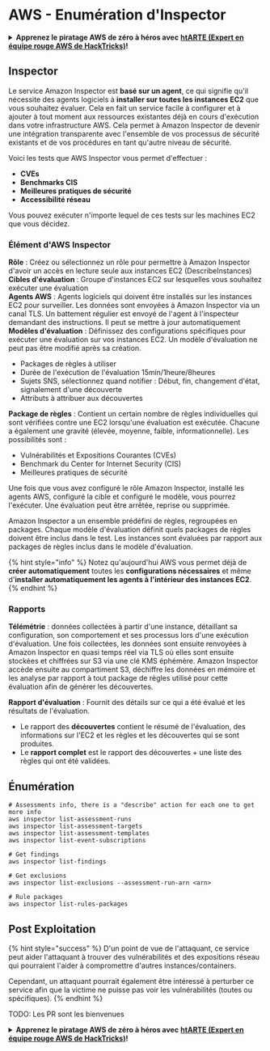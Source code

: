 # AWS - Enumération d'Inspector

<details>

<summary><strong>Apprenez le piratage AWS de zéro à héros avec</strong> <a href="https://training.hacktricks.xyz/courses/arte"><strong>htARTE (Expert en équipe rouge AWS de HackTricks)</strong></a><strong>!</strong></summary>

Autres façons de soutenir HackTricks :

* Si vous souhaitez voir votre **entreprise annoncée dans HackTricks** ou **télécharger HackTricks en PDF**, consultez les [**PLANS D'ABONNEMENT**](https://github.com/sponsors/carlospolop) !
* Obtenez le [**swag officiel PEASS & HackTricks**](https://peass.creator-spring.com)
* Découvrez [**La famille PEASS**](https://opensea.io/collection/the-peass-family), notre collection exclusive de [**NFTs**](https://opensea.io/collection/the-peass-family)
* **Rejoignez le** 💬 [**groupe Discord**](https://discord.gg/hRep4RUj7f) ou le [**groupe Telegram**](https://t.me/peass) ou **suivez** nous sur **Twitter** 🐦 [**@hacktricks_live**](https://twitter.com/hacktricks_live)**.**
* **Partagez vos astuces de piratage en soumettant des PR aux** [**HackTricks**](https://github.com/carlospolop/hacktricks) et [**HackTricks Cloud**](https://github.com/carlospolop/hacktricks-cloud) dépôts GitHub.

</details>

## Inspector

Le service Amazon Inspector est **basé sur un agent**, ce qui signifie qu'il nécessite des agents logiciels à **installer sur toutes les instances EC2** que vous souhaitez évaluer. Cela en fait un service facile à configurer et à ajouter à tout moment aux ressources existantes déjà en cours d'exécution dans votre infrastructure AWS. Cela permet à Amazon Inspector de devenir une intégration transparente avec l'ensemble de vos processus de sécurité existants et de vos procédures en tant qu'autre niveau de sécurité.

Voici les tests que AWS Inspector vous permet d'effectuer :

* **CVEs**
* **Benchmarks CIS**
* **Meilleures pratiques de sécurité**
* **Accessibilité réseau**

Vous pouvez exécuter n'importe lequel de ces tests sur les machines EC2 que vous décidez.

### Élément d'AWS Inspector

**Rôle** : Créez ou sélectionnez un rôle pour permettre à Amazon Inspector d'avoir un accès en lecture seule aux instances EC2 (DescribeInstances)\
**Cibles d'évaluation** : Groupe d'instances EC2 sur lesquelles vous souhaitez exécuter une évaluation\
**Agents AWS** : Agents logiciels qui doivent être installés sur les instances EC2 pour surveiller. Les données sont envoyées à Amazon Inspector via un canal TLS. Un battement régulier est envoyé de l'agent à l'inspecteur demandant des instructions. Il peut se mettre à jour automatiquement\
**Modèles d'évaluation** : Définissez des configurations spécifiques pour exécuter une évaluation sur vos instances EC2. Un modèle d'évaluation ne peut pas être modifié après sa création.

* Packages de règles à utiliser
* Durée de l'exécution de l'évaluation 15min/1heure/8heures
* Sujets SNS, sélectionnez quand notifier : Début, fin, changement d'état, signalement d'une découverte
* Attributs à attribuer aux découvertes

**Package de règles** : Contient un certain nombre de règles individuelles qui sont vérifiées contre une EC2 lorsqu'une évaluation est exécutée. Chacune a également une gravité (élevée, moyenne, faible, informationnelle). Les possibilités sont :

* Vulnérabilités et Expositions Courantes (CVEs)
* Benchmark du Center for Internet Security (CIS)
* Meilleures pratiques de sécurité

Une fois que vous avez configuré le rôle Amazon Inspector, installé les agents AWS, configuré la cible et configuré le modèle, vous pourrez l'exécuter. Une évaluation peut être arrêtée, reprise ou supprimée.

Amazon Inspector a un ensemble prédéfini de règles, regroupées en packages. Chaque modèle d'évaluation définit quels packages de règles doivent être inclus dans le test. Les instances sont évaluées par rapport aux packages de règles inclus dans le modèle d'évaluation.

{% hint style="info" %}
Notez qu'aujourd'hui AWS vous permet déjà de **créer automatiquement** toutes les **configurations nécessaires** et même d'**installer automatiquement les agents à l'intérieur des instances EC2**.
{% endhint %}

### **Rapports**

**Télémétrie** : données collectées à partir d'une instance, détaillant sa configuration, son comportement et ses processus lors d'une exécution d'évaluation. Une fois collectées, les données sont ensuite renvoyées à Amazon Inspector en quasi temps réel via TLS où elles sont ensuite stockées et chiffrées sur S3 via une clé KMS éphémère. Amazon Inspector accède ensuite au compartiment S3, déchiffre les données en mémoire et les analyse par rapport à tout package de règles utilisé pour cette évaluation afin de générer les découvertes.

**Rapport d'évaluation** : Fournit des détails sur ce qui a été évalué et les résultats de l'évaluation.

* Le rapport des **découvertes** contient le résumé de l'évaluation, des informations sur l'EC2 et les règles et les découvertes qui se sont produites.
* Le **rapport complet** est le rapport des découvertes + une liste des règles qui ont été validées.

## Énumération
```
# Assessments info, there is a "describe" action for each one to get more info
aws inspector list-assessment-runs
aws inspector list-assessment-targets
aws inspector list-assessment-templates
aws inspector list-event-subscriptions

# Get findings
aws inspector list-findings

# Get exclusions
aws inspector list-exclusions --assessment-run-arn <arn>

# Rule packages
aws inspector list-rules-packages
```
## Post Exploitation

{% hint style="success" %}
D'un point de vue de l'attaquant, ce service peut aider l'attaquant à trouver des vulnérabilités et des expositions réseau qui pourraient l'aider à compromettre d'autres instances/containers.

Cependant, un attaquant pourrait également être intéressé à perturber ce service afin que la victime ne puisse pas voir les vulnérabilités (toutes ou spécifiques).
{% endhint %}

TODO: Les PR sont les bienvenues

<details>

<summary><strong>Apprenez le piratage AWS de zéro à héros avec</strong> <a href="https://training.hacktricks.xyz/courses/arte"><strong>htARTE (Expert en équipe rouge AWS de HackTricks)</strong></a><strong>!</strong></summary>

Autres façons de soutenir HackTricks:

* Si vous souhaitez voir votre **entreprise annoncée dans HackTricks** ou **télécharger HackTricks en PDF** Consultez les [**PLANS D'ABONNEMENT**](https://github.com/sponsors/carlospolop)!
* Obtenez le [**swag officiel PEASS & HackTricks**](https://peass.creator-spring.com)
* Découvrez [**La famille PEASS**](https://opensea.io/collection/the-peass-family), notre collection exclusive de [**NFTs**](https://opensea.io/collection/the-peass-family)
* **Rejoignez le** 💬 [**groupe Discord**](https://discord.gg/hRep4RUj7f) ou le [**groupe telegram**](https://t.me/peass) ou **suivez** nous sur **Twitter** 🐦 [**@hacktricks_live**](https://twitter.com/hacktricks_live)**.**
* **Partagez vos astuces de piratage en soumettant des PR aux** [**HackTricks**](https://github.com/carlospolop/hacktricks) et [**HackTricks Cloud**](https://github.com/carlospolop/hacktricks-cloud) dépôts github.

</details>
